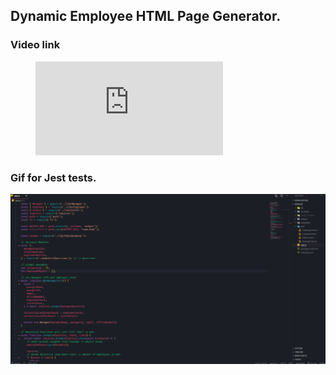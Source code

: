 ## Dynamic Employee HTML Page Generator.

### Video link

<!-- blank line -->
<figure class="video_container">
  <iframe src="https://youtu.be/oe_cW5Y-cyE" frameborder="0" allowfullscreen="true"> </iframe>
</figure>
<!-- blank line -->

### Gif for Jest tests.

![Forgot to test in video](/Assets/forgottotest.gif)
